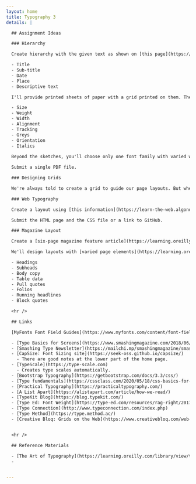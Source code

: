 ```yaml
---
layout: home
title: Typography 3
details: |

  ## Assignment Ideas

  ### Hierarchy

  Create hierarchy with the given text as shown on [this page](https://learning.oreilly.com/library/view/the-art-of/9781315301532/xhtml/13_Chapter07.xhtml#ch7). The text will be short. It should be an event announcement. There will be different versions for students to work on. It will include:

  - Title
  - Sub-title
  - Date
  - Place
  - Descriptive text

  I'll provide printed sheets of paper with a grid printed on them. These will be used to sketch layouts before building them. Sharpies, Fineliners and pencils will be best for this. We'll use:

  - Size
  - Weight
  - Width
  - Alignment
  - Tracking
  - Greys
  - Orientation
  - Italics
  
  Beyond the sketches, you'll choose only one font family with varied weights and widths. Limit yourself to only greyscale. No graphics are allowed.

  Submit a single PDF file.

  ### Designing Grids

  We're always told to create a grid to guide our page layouts. But where do we start? How do we decide how to divide the page? We'll use [various formula](https://learning.oreilly.com/library/view/the-art-of/9781315301532/xhtml/14_Chapter08.xhtml#ch8) to create harmonious grids.

  ### Web Typography

  Create a layout using [this information](https://learn-the-web.algonquindesign.ca/topics/web-typography-cheat-sheet/). We'll create a page layout with multiple columns. Choose a pair of fonts that work well together and create sufficient contrast. We'll control hyphenation, and other variables listed on the page linked above.

  Submit the HTML page and the CSS file or a link to GitHub.

  ### Magazine Layout

  Create a [six-page magazine feature article](https://learning.oreilly.com/library/view/the-type-project/9780136816034/ch34.xhtml#ch34) combining text, pictures, call outs, and captions, and making effective use of white space

  We'll design layouts with [varied page elements](https://learning.oreilly.com/library/view/the-art-of/9781315301532/xhtml/15_Chapter09.xhtml#ch9), such as:

  - Headings
  - Subheads
  - Body copy
  - Table data
  - Pull quotes
  - Folios
  - Running headlines
  - Block quotes

  <hr />

  ## Links

  [MyFonts Font Field Guides](https://www.myfonts.com/content/font-field-guide). Learn about how to use these fonts. There are also alternate cuts of each font.

  - [Type Basics for Screens](https://www.smashingmagazine.com/2018/06/reference-guide-typography-mobile-web-design/)
  - [Smashing Type Newsletter](https://mailchi.mp/smashingmagazine/smashing-newsletter-298-web-typography?e=db00feeaa2)
  - [CapSize: Font Sizing site](https://seek-oss.github.io/capsize/)
    - There are good notes at the lower part of the home page.
  - [TypeScale](https://type-scale.com)
    - Creates type scales automatically.
  - [Bootstrap Typography](https://getbootstrap.com/docs/3.3/css/)
  - [Type fundamentals](https://cssclass.com/2020/05/18/css-basics-for-typography/)
  - [Practical Typography](https://practicaltypography.com/)
  - [A List Apart](https://alistapart.com/article/how-we-read/)
  - [TypeKit Blog](https://blog.typekit.com/)
  - [Type Ed: Font Weight](https://type-ed.com/resources/rag-right/2017/11/13/font-weight-size)
  - [Type Connection](http://www.typeconnection.com/index.php)
  - [Type Method](https://type.method.ac/)
  - [Creative Bloq: Grids on the Web](https://www.creativebloq.com/web-design/grid-theory-41411345)


  <hr />

  ## Reference Materials
  
  - [The Art of Typography](https://learning.oreilly.com/library/view/the-art-of/9781315301532/)
  - 


---
```

